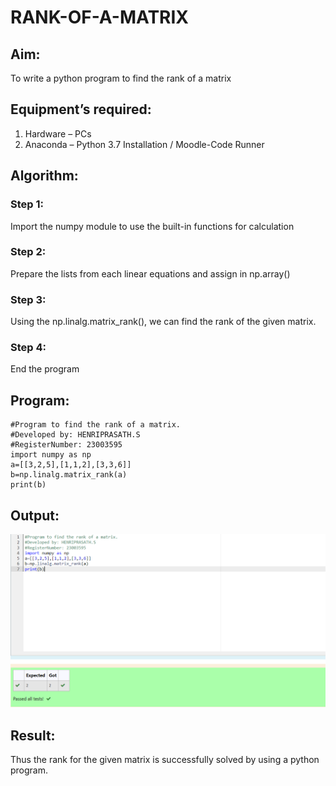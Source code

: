 # RANK-OF-A-MATRIX
## Aim:
To write a python program to find the rank of a matrix
## Equipment’s required:
1. 	Hardware – PCs
2. 	Anaconda – Python 3.7 Installation / Moodle-Code Runner
## Algorithm:
### Step 1: 
Import the numpy module to use the built-in functions for calculation
### Step 2: 
Prepare the lists from each linear equations and assign in np.array()
### Step 3: 
Using the np.linalg.matrix_rank(), we can find the rank of the given matrix.
### Step 4: 
End the program
## Program:
```
#Program to find the rank of a matrix.
#Developed by: HENRIPRASATH.S
#RegisterNumber: 23003595
import numpy as np
a=[[3,2,5],[1,1,2],[3,3,6]]
b=np.linalg.matrix_rank(a)
print(b)
```
## Output:
![Rank of the matrix](/mat2.png)
## Result:
Thus the rank for the given matrix is successfully solved by  using a python program.

